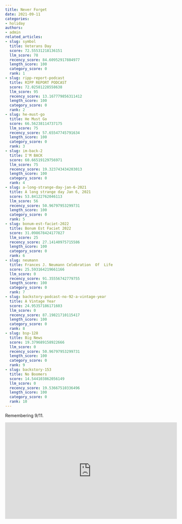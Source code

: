```yaml
---
title: Never Forget
date: 2021-09-11
categories:
- holiday
authors:
- admin
related_articles:
- slug: symbol
  title: Veterans Day
  score: 72.55531218136151
  llm_score: 78
  recency_score: 84.60952917884977
  length_score: 100
  category_score: 0
  rank: 1
- slug: ripp-report-podcast
  title: RIPP REPORT PODCAST
  score: 72.02581228558638
  llm_score: 95
  recency_score: 13.167779856311412
  length_score: 100
  category_score: 0
  rank: 2
- slug: he-must-go
  title: He Must Go
  score: 66.56238114737175
  llm_score: 75
  recency_score: 57.65547745791634
  length_score: 100
  category_score: 0
  rank: 3
- slug: im-back-2
  title: I'M BACK
  score: 60.66519129756971
  llm_score: 75
  recency_score: 19.323743434203013
  length_score: 100
  category_score: 0
  rank: 4
- slug: a-long-strange-day-jan-6-2021
  title: A long strange day Jan 6, 2021
  score: 53.84122762046113
  llm_score: 56
  recency_score: 50.96797953299731
  length_score: 100
  category_score: 0
  rank: 5
- slug: bonum-est-faciet-2022
  title: Bonum Est Faciet 2022
  score: 31.098678424177827
  llm_score: 25
  recency_score: 27.14140975715586
  length_score: 100
  category_score: 0
  rank: 6
- slug: neumann
  title: Frances J. Neumann Celebration  Of  Life
  score: 25.593164219661166
  llm_score: 0
  recency_score: 91.35556742779755
  length_score: 100
  category_score: 0
  rank: 7
- slug: backstory-podcast-no-92-a-vintage-year
  title: A Vintage Year
  score: 24.95357186171603
  llm_score: 0
  recency_score: 87.19821710115417
  length_score: 100
  category_score: 0
  rank: 8
- slug: bsp-128
  title: Big News
  score: 19.379689158922666
  llm_score: 0
  recency_score: 50.96797953299731
  length_score: 100
  category_score: 0
  rank: 9
- slug: backstory-153
  title: No Boomers
  score: 14.544103862056149
  llm_score: 0
  recency_score: 19.53667510336496
  length_score: 100
  category_score: 0
  rank: 10
---
```

Remembering 9/11.

<iframe width="560" height="315" src="https://www.youtube.com/embed/RNXLP3WH7KQ" frameborder="0" allowfullscreen></iframe>

